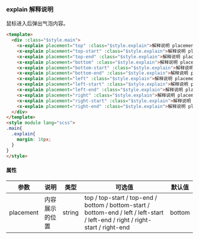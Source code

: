### explain 解释说明
鼠标进入后弹出气泡内容。

```html
<template>
  <div :class="$style.main">
    <x-explain placement="top" :class="$style.explain">解释说明 placement="top"</x-explain>
    <x-explain placement="top-start" :class="$style.explain">解释说明 placement="top-start"</x-explain>
    <x-explain placement="top-end" :class="$style.explain">解释说明 placement="top-end"</x-explain>
    <x-explain placement="bottom" :class="$style.explain">解释说明 placement="bottom"</x-explain>
    <x-explain placement="bottom-start" :class="$style.explain">解释说明 placement="bottom-start"</x-explain>
    <x-explain placement="bottom-end" :class="$style.explain">解释说明 placement="bottom-end"</x-explain>
    <x-explain placement="left" :class="$style.explain">解释说明 placement="left"</x-explain>
    <x-explain placement="left-start" :class="$style.explain">解释说明 placement="left-start"</x-explain>
    <x-explain placement="left-end" :class="$style.explain">解释说明 placement="left-end"</x-explain>
    <x-explain placement="right" :class="$style.explain">解释说明 placement="right"</x-explain>
    <x-explain placement="right-start" :class="$style.explain">解释说明 placement="right-start"</x-explain>
    <x-explain placement="right-end" :class="$style.explain">解释说明 placement="right-end"</x-explain>
  </div>
</template>
<style module lang="scss">
.main{
  .explain{
    margin: 10px;
  }
}
</style>
```

#### 属性
| 参数      | 说明    | 类型      | 可选值       | 默认值   |
|---------- |-------- |---------- |-------------  |-------- |
| placement  | 内容展示的位置   | string  |   top / top-start / top-end / bottom / bottom-start / bottom-end / left / left-start / left-end / right / right-start / right-end |    bottom     |
